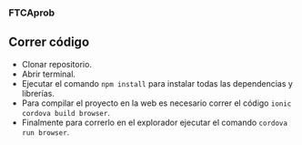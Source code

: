 ### FTCAprob

## Correr código
- Clonar repositorio.
- Abrir terminal.
- Ejecutar el comando `npm install` para instalar todas las dependencias y librerías.
- Para compilar el proyecto en la web es necesario correr el código `ionic cordova build browser`.
- Finalmente para correrlo en el explorador ejecutar el comando `cordova run browser`.
